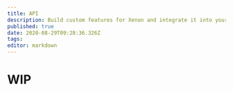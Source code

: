 ```yaml
---
title: API
description: Build custom features for Xenon and integrate it into your service
published: true
date: 2020-08-29T09:28:36.326Z
tags: 
editor: markdown
---
```


# WIP